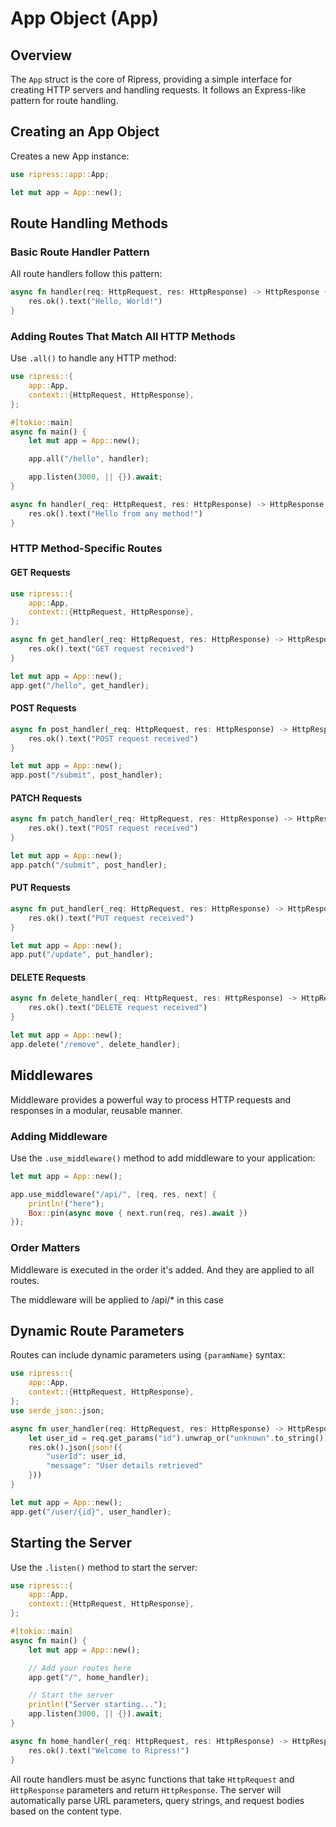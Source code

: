 # App Object (App)

## Overview

The `App` struct is the core of Ripress, providing a simple interface for creating HTTP servers and handling requests. It follows an Express-like pattern for route handling.

## Creating an App Object

Creates a new App instance:

```rust
use ripress::app::App;

let mut app = App::new();
```

## Route Handling Methods

### Basic Route Handler Pattern

All route handlers follow this pattern:

```rust
async fn handler(req: HttpRequest, res: HttpResponse) -> HttpResponse {
    res.ok().text("Hello, World!")
}
```

### Adding Routes That Match All HTTP Methods

Use `.all()` to handle any HTTP method:

```rust
use ripress::{
    app::App,
    context::{HttpRequest, HttpResponse},
};

#[tokio::main]
async fn main() {
    let mut app = App::new();

    app.all("/hello", handler);

    app.listen(3000, || {}).await;
}

async fn handler(_req: HttpRequest, res: HttpResponse) -> HttpResponse {
    res.ok().text("Hello from any method!")
}
```

### HTTP Method-Specific Routes

#### GET Requests

```rust
use ripress::{
    app::App,
    context::{HttpRequest, HttpResponse},
};

async fn get_handler(_req: HttpRequest, res: HttpResponse) -> HttpResponse {
    res.ok().text("GET request received")
}

let mut app = App::new();
app.get("/hello", get_handler);
```

#### POST Requests

```rust
async fn post_handler(_req: HttpRequest, res: HttpResponse) -> HttpResponse {
    res.ok().text("POST request received")
}

let mut app = App::new();
app.post("/submit", post_handler);
```

#### PATCH Requests

```rust
async fn patch_handler(_req: HttpRequest, res: HttpResponse) -> HttpResponse {
    res.ok().text("POST request received")
}

let mut app = App::new();
app.patch("/submit", post_handler);
```

#### PUT Requests

```rust
async fn put_handler(_req: HttpRequest, res: HttpResponse) -> HttpResponse {
    res.ok().text("PUT request received")
}

let mut app = App::new();
app.put("/update", put_handler);
```

#### DELETE Requests

```rust
async fn delete_handler(_req: HttpRequest, res: HttpResponse) -> HttpResponse {
    res.ok().text("DELETE request received")
}

let mut app = App::new();
app.delete("/remove", delete_handler);
```

## Middlewares

Middleware provides a powerful way to process HTTP requests and responses in a modular, reusable manner.

### Adding Middleware

Use the `.use_middleware()` method to add middleware to your application:

```rust
let mut app = App::new();

app.use_middleware("/api/", |req, res, next| {
    println!("here");
    Box::pin(async move { next.run(req, res).await })
});
```

### Order Matters

Middleware is executed in the order it's added.
And they are applied to all routes.

The middleware will be applied to /api/\* in this case

## Dynamic Route Parameters

Routes can include dynamic parameters using `{paramName}` syntax:

```rust
use ripress::{
    app::App,
    context::{HttpRequest, HttpResponse},
};
use serde_json::json;

async fn user_handler(req: HttpRequest, res: HttpResponse) -> HttpResponse {
    let user_id = req.get_params("id").unwrap_or("unknown".to_string());
    res.ok().json(json!({
        "userId": user_id,
        "message": "User details retrieved"
    }))
}

let mut app = App::new();
app.get("/user/{id}", user_handler);
```

## Starting the Server

Use the `.listen()` method to start the server:

```rust
use ripress::{
    app::App,
    context::{HttpRequest, HttpResponse},
};

#[tokio::main]
async fn main() {
    let mut app = App::new();

    // Add your routes here
    app.get("/", home_handler);

    // Start the server
    println!("Server starting...");
    app.listen(3000, || {}).await;
}

async fn home_handler(_req: HttpRequest, res: HttpResponse) -> HttpResponse {
    res.ok().text("Welcome to Ripress!")
}
```

All route handlers must be async functions that take `HttpRequest` and `HttpResponse` parameters and return `HttpResponse`. The server will automatically parse URL parameters, query strings, and request bodies based on the content type.
